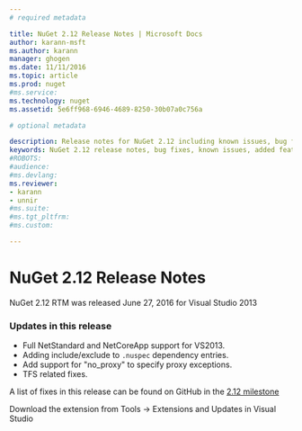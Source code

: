 ```yaml
---
# required metadata

title: NuGet 2.12 Release Notes | Microsoft Docs
author: karann-msft
ms.author: karann
manager: ghogen
ms.date: 11/11/2016
ms.topic: article
ms.prod: nuget
#ms.service:
ms.technology: nuget
ms.assetid: 5e6ff968-6946-4689-8250-30b07a0c756a

# optional metadata

description: Release notes for NuGet 2.12 including known issues, bug fixes, added features, and DCRs.
keywords: NuGet 2.12 release notes, bug fixes, known issues, added features, DCRs
#ROBOTS:
#audience:
#ms.devlang:
ms.reviewer:
- karann
- unnir
#ms.suite:
#ms.tgt_pltfrm:
#ms.custom:

---
```



# NuGet 2.12 Release Notes

NuGet 2.12 RTM was released June 27, 2016 for Visual Studio 2013

### Updates in this release

* Full NetStandard  and NetCoreApp support for VS2013.
* Adding include/exclude to `.nuspec` dependency entries.
* Add support for "no_proxy" to specify proxy exceptions.
* TFS related fixes.

A list of fixes in this release can be found on GitHub in the [2.12 milestone](https://github.com/NuGet/Home/issues?q=milestone%3A2.12+is%3Aclosed)

Download the extension from Tools -> Extensions and Updates in Visual Studio
